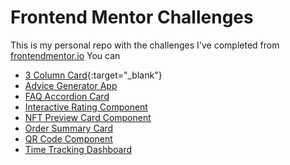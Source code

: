 # **Frontend Mentor Challenges**

This is my personal repo with the challenges I've completed from [frontendmentor.io](https://frontendmentor.io)
You can 
- [3 Column Card](https://3-column-card-fcc.vercel.app/){:target="_blank"}
- [Advice Generator App](https://advice-generator-app-fcc.vercel.app/)
- [FAQ Accordion Card](https://faq-accordion-card-main-fcc.vercel.app/)
- [Interactive Rating Component](https://qr-code-fcc.netlify.app/)
- [NFT Preview Card Component](https://nft-card-preview-fcc.netlify.app/)
- [Order Summary Card](https://order-summary-fcc.netlify.app/)
- [QR Code Component](https://qr-code-fcc.netlify.app/)
- [Time Tracking Dashboard ](https://time-tracking-dashboard-fcc.netlify.app/)

